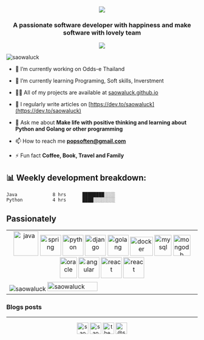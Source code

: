 <h1 align="center">
 <img src="https://readme-typing-svg.herokuapp.com?font=Fira+Code&color=%23F7D318&size=22&center=true&vCenter=true&width=440&height=45&lines=Hi+%F0%9F%91%8B%2C+I'm+Saowaluck+Suksawat">
</h1>


<h3 align="center">A passionate software developer with happiness and make software with lovely team</h3>
<p align="center"><img src="https://github-profile-trophy.vercel.app/?username=saowaluck&count_private=true&row=1&column=6" /></p>


<p align="left"> <img src="https://komarev.com/ghpvc/?username=saowaluck" alt="saowaluck" /> </p>

- 🔭 I’m currently working on Odds-e Thailand

- 🌱 I’m currently learning Programing, Soft skills, Inverstment

- 👨‍💻 All of my projects are available at [saowaluck.github.io](saowaluck.github.io)

- 📝 I regularly write articles on [https://dev.to/saowaluck](https://dev.to/saowaluck)

- 💬 Ask me about **Make life with positive thinking and learning about Python and Golang or other programming**

- 📫 How to reach me **popsoften@gmail.com**

- ⚡ Fun fact **Coffee, Book, Travel and Family**


<h2>📊 Weekly development breakdown: </h2>

```text
Java             8 hrs      ████████░░░░ 
Python           4 hrs      ████░░░░░░░░
```

<div>
 
</div>



## Passionately  

<table>
    <tr>
        <td align="center">
            <img src="https://www.vectorlogo.zone/logos/java/java-icon.svg" alt="java" width="65" height="65"/>
            <img src="https://www.vectorlogo.zone/logos/springio/springio-icon.svg" alt="spring" width="55" height="55"/>
            <img src="https://www.vectorlogo.zone/logos/python/python-icon.svg" alt="python" width="55" height="55"/>
            <img src="https://www.vectorlogo.zone/logos/djangoproject/djangoproject-icon.svg" alt="django" width="55" height="55"/>
            <img src="https://www.vectorlogo.zone/logos/golang/golang-ar21.svg" alt="golang" width="55" height="55"/>
            <img src="https://www.vectorlogo.zone/logos/docker/docker-official.svg" alt="docker" width="60" height="50"/>
            <img src="https://www.vectorlogo.zone/logos/mysql/mysql-icon.svg" alt="mysql" width="45" height="55"/>
            <img src="https://www.vectorlogo.zone/logos/mongodb/mongodb-icon.svg" alt="mongodb" width="45" height="55"/>
            <img src="https://www.vectorlogo.zone/logos/oracle/oracle-icon.svg" alt="oracle" width="45" height="55"/>
            <img src="https://www.vectorlogo.zone/logos/angular/angular-icon.svg" alt="angular" width="55" height="55"/>
            <img src="https://www.vectorlogo.zone/logos/reactjs/reactjs-icon.svg" alt="react" width="55" height="55"/>
            <img src="https://www.vectorlogo.zone/logos/apache_kafka/apache_kafka-icon.svg" alt="react" width="55" height="55"/>      
        </td>
    </tr>
    <tr>
        <td>
           <img src="https://github-readme-stats.vercel.app/api/top-langs/?username=saowaluck&layout=compact&hide=html" alt="saowaluck" />
           <img src="https://github-readme-stats.vercel.app/api?username=saowaluck&show_icons=true" alt="saowaluck" width="52%" />
         </td>
    </tr>
 </table>
     
### Blogs posts
<!-- BLOG-POST-LIST:START -->
<!-- BLOG-POST-LIST:END -->


____
<p align="center">
<a href="https://dev.to/saowaluck" target="blank"><img align="center" src="https://cdn.jsdelivr.net/npm/simple-icons@3.0.1/icons/dev-dot-to.svg" alt="saowaluck" height="30" width="30" /></a>
<a href="https://fb.com/saowaluck suksawat" target="blank"><img align="center" src="https://cdn.jsdelivr.net/npm/simple-icons@3.0.1/icons/facebook.svg" alt="saowaluck suksawat" height="30" width="30" /></a>
<a href="https://instagram.com/the_poppy_mall" target="blank"><img align="center" src="https://cdn.jsdelivr.net/npm/simple-icons@3.0.1/icons/instagram.svg" alt="the_poppy_mall" height="30" width="30" /></a>
<a href="https://medium.com/@saowaluck" target="blank"><img align="center" src="https://cdn.jsdelivr.net/npm/simple-icons@3.0.1/icons/medium.svg" alt="@saowaluck" height="30" width="30" /></a>
</p>
